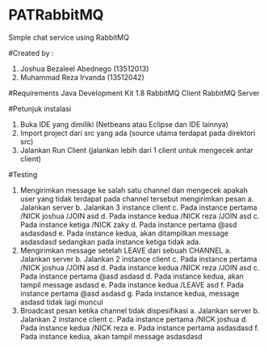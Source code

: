 # PATRabbitMQ
Simple chat service using RabbitMQ

#Created by :
1. Joshua Bezaleel Abednego (13512013)
2. Muhammad Reza Irvanda (13512042)

#Requirements
Java Development Kit 1.8
RabbitMQ Client
RabbitMQ Server

#Petunjuk instalasi
1. Buka IDE yang dimiliki (Netbeans atau Eclipse dan IDE lainnya)
2. Import project dari src yang ada (source utama terdapat pada direktori src)
3. Jalankan Run Client (jalankan lebih dari 1 client untuk mengecek antar client)

#Testing
1. Mengirimkan message ke salah satu channel dan mengecek apakah user yang tidak terdapat pada channel tersebut mengirimkan pesan
	a. Jalankan server
	b. Jalankan 3 instance client
	c. Pada instance pertama
		/NICK joshua
		/JOIN asd
	d. Pada instance kedua
		/NICK reza
		/JOIN asd
	c. Pada instance ketiga
		/NICK zaky
	d. Pada instance pertama
		@asd asdasdasd
	e. Pada instance kedua, akan ditampilkan message asdasdasd sedangkan pada instance ketiga tidak ada.
2. Mengirimkan message setelah LEAVE dari sebuah CHANNEL
	a. Jalankan server
	b. Jalankan 2 instance client
	c. Pada instance pertama
		/NICK joshua
		/JOIN asd
	d. Pada instance kedua
		/NICK reza
		/JOIN asd
	c. Pada instance pertama
		@asd asdasd
	d. Pada instance kedua, akan tampil message asdasd
	e. Pada instance kedua
		/LEAVE asd
	f. Pada instance pertama
		@asd asdasd
	g. Pada instance kedua, message asdasd tidak lagi muncul
3. Broadcast pesan ketika channel tidak dispesifikasi
	a. Jalankan server
	b. Jalankan 2 instance client
	c. Pada instance pertama
		/NICK joshua
	d. Pada instance kedua
		/NICK reza
	e. Pada instance pertama
		asdasdasd
	f. Pada instance kedua, akan tampil message asdasdasd
